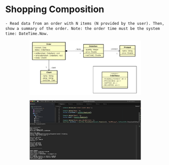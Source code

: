 # Shopping Composition

    - Read data from an order with N items (N provided by the user). Then, show a summary of the order. Note: the order time must be the system time: DateTime.Now.

<p align="center">
  <img src="./screenshots/entities.png" width="350" title="Console">
</p>

<p align="center">
  <img src="./screenshots/example1.png" width="350" title="Console">
</p>
